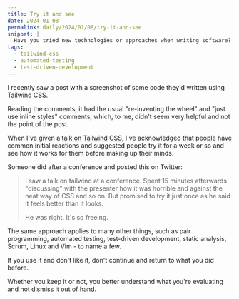 ```yaml
---
title: Try it and see
date: 2024-01-08
permalink: daily/2024/01/08/try-it-and-see
snippet: |
  Have you tried new technologies or approaches when writing software? Did you like it or go back? Either way, you know more about it than before.
tags:
  - tailwind-css
  - automated-testing
  - test-driven-development
---
```


I recently saw a post with a screenshot of some code they'd written using Tailwind CSS.

Reading the comments, it had the usual "re-inventing the wheel" and "just use inline styles" comments, which, to me, didn't seem very helpful and not the point of the post.

When I've given a [talk on Tailwind CSS][talk], I've acknowledged that people have common initial reactions and suggested people try it for a week or so and see how it works for them before making up their minds.

Someone did after a conference and posted this on Twitter:

> I saw a talk on tailwind at a conference. Spent 15 minutes afterwards "discussing" with the presenter how it was horrible and against the neat way of CSS and so on. But promised to try it just once as he said it feels better than it looks.
>
> He was right. It's so freeing.

The same approach applies to many other things, such as pair programming, automated testing, test-driven development, static analysis, Scrum, Linux and Vim - to name a few.

If you use it and don't like it, don't continue and return to what you did before.

Whether you keep it or not, you better understand what you're evaluating and not dismiss it out of hand.

[talk]: {{site.url}}/presentations/taking-flight-with-tailwind-css
